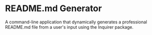 # README.md Generator
A command-line application that dynamically generates a professional README.md file from a user's input using the Inquirer package.
